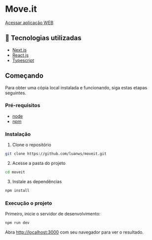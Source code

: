 <h1>Move.it</h1>

[Acessar aplicação WEB](https://moveit-luanws.vercel.app/)


## 🚀 Tecnologias utilizadas
- [Next.js](https://nextjs.org/)
- [React.js](https://reactjs.org/)
- [Typescript](https://www.typescriptlang.org/)

##  Começando

Para obter uma cópia local instalada e funcionando, siga estas etapas seguintes.

### Pré-requisitos

- [node](https://nodejs.org/)
- [npm](https://www.npmjs.com/get-npm)

### Instalação

1. Clone o repositório
```sh
git clone https://github.com/luanws/moveit.git
```

2. Acesse a pasta do projeto
```sh
cd moveit
```

3. Instale as dependências
```sh
npm install
```

### Execução o projeto

Primeiro, inicie o servidor de desenvolvimento:

```bash
npm run dev
```

Abra [http://localhost:3000](http://localhost:3000) com seu navegador para ver o resultado.